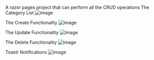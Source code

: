 A razor pages project that can perform all the CRUD operations
The Category List
![image](https://github.com/WouterMalan/BulkyNetCoreRazorPagesProject/assets/83170798/6d55f0f0-b175-4bc7-b3f5-9761433e30f1)


The Create Functionality
![image](https://github.com/WouterMalan/BulkyNetCoreRazorPagesProject/assets/83170798/03b40b2e-0904-496a-8a57-b1e5025853dc)

The Update Functionality
![image](https://github.com/WouterMalan/BulkyNetCoreRazorPagesProject/assets/83170798/648dc0d4-4717-4401-96a8-0990a4661ad9)

The Delete Functionality
![image](https://github.com/WouterMalan/BulkyNetCoreRazorPagesProject/assets/83170798/384c04af-b127-440b-b997-5999dc094a8b)

Toastr Notifications
![image](https://github.com/WouterMalan/BulkyNetCoreRazorPagesProject/assets/83170798/9e844b5d-b0b1-4fd1-b5c9-3b42f99636f9)
